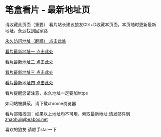 # 笔盒看片 - 最新地址页

请收藏此页面（重要）
看片站长建议狼友Ctrl+D收藏本页面，本页随时更新最新地址，永远找到回家路

[永久访问地址（翻牆） 点击此处](https://beabox.net/)

[看片最新地址一 点击此处](https://xbtz5u2wwaj.wiki)

[看片最新地址二 点击此处](https://csxv3g60i2b.wiki)

[看片最新地址三 点击此处](https://s3l2lj83qbjl.shop)

[看片最新地址四 点击此处](https://mwljk9nkzk.shop)

看片提醒您请注意，永久地址一定要加https

如网站被屏蔽，请下载chrome浏览器

看片邮箱找回：如果以上地址均不可用，索取最新地址,请发邮件到 zhaohui@beabox.net

喜欢的狼友 请顺手star一下